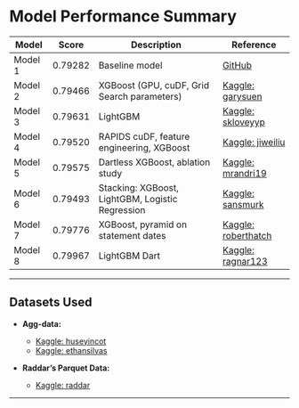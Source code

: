 # Model Performance Summary

| Model    | Score    | Description                                                    | Reference                                                                                 |
|----------|----------|----------------------------------------------------------------|-------------------------------------------------------------------------------------------|
| Model 1  | 0.79282  | Baseline model                                                 | [GitHub](https://github.com/fintech-quagga-group/american-express-default-prediction/tree/main) |
| Model 2  | 0.79466  | XGBoost (GPU, cuDF, Grid Search parameters)                    | [Kaggle: garysuen](https://www.kaggle.com/code/garysuen/xgboost-default-prediction-score-0-80322) |
| Model 3  | 0.79631  | LightGBM                                                       | [Kaggle: skloveyyp](https://www.kaggle.com/code/skloveyyp/lightgbm-for-amex)                   |
| Model 4  | 0.79520  | RAPIDS cuDF, feature engineering, XGBoost                      | [Kaggle: jiweiliu](https://www.kaggle.com/code/jiweiliu/rapids-cudf-feature-engineering-xgb)    |
| Model 5  | 0.79575  | Dartless XGBoost, ablation study                               | [Kaggle: mrandri19](https://www.kaggle.com/code/mrandri19/0-795-lb-sharing-my-ablations-dart-less-xgb/notebook) |
| Model 6  | 0.79493  | Stacking: XGBoost, LightGBM, Logistic Regression               | [Kaggle: sansmurk](https://www.kaggle.com/code/sansmurk/xgb-lgbm-stacking-model-with-lr)        |
| Model 7  | 0.79776  | XGBoost, pyramid on statement dates                            | [Kaggle: roberthatch](https://www.kaggle.com/code/roberthatch/pyramid-on-statement-dates-notebook) |
| Model 8  | 0.79967  | LightGBM Dart                                                  | [Kaggle: ragnar123](https://www.kaggle.com/code/ragnar123/amex-lgbm-dart-cv-0-7977)             |

---

## Datasets Used

- **Agg-data:**
  - [Kaggle: huseyincot](https://www.kaggle.com/datasets/huseyincot/amex-agg-data-pickle)
  - [Kaggle: ethansilvas](https://www.kaggle.com/code/ethansilvas/amex-impute-encode-agg-data)

- **Raddar’s Parquet Data:**
  - [Kaggle: raddar](https://www.kaggle.com/datasets/raddar/amex-data-integer-dtypes-parquet-format)

---

